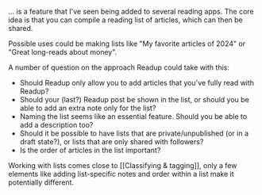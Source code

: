 ... is a feature that I've seen being added to several reading apps. The core idea is that you can compile a reading list of articles, which can then be shared.

Possible uses could be making lists like "My favorite articles of 2024" or "Great long-reads about money".

A number of question on the approach Readup could take with this:

- Should Readup only allow you to add articles that you've fully read with Readup?
- Should your (last?) Readup post be shown in the list, or should you be able to add an extra note only for the list?
- Naming the list seems like an essential feature. Should you be able to add a description too?
- Should it be possible to have lists that are private/unpublished (or in a draft state?), or lists that are only shared with followers?
- Is the order of articles in the list important?

Working with lists comes close to [[Classifying & tagging]], only a few elements like adding list-specific notes and order within a list make it potentially different.
